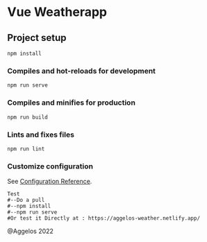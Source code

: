 # Vue Weatherapp

## Project setup
```
npm install
```

### Compiles and hot-reloads for development
```
npm run serve
```

### Compiles and minifies for production
```
npm run build
```

### Lints and fixes files
```
npm run lint
```

### Customize configuration
See [Configuration Reference](https://cli.vuejs.org/config/).


```
Test
#--Do a pull
#--npm install
#--npm run serve
#Or test it Directly at : https://aggelos-weather.netlify.app/
```
@Aggelos 2022
